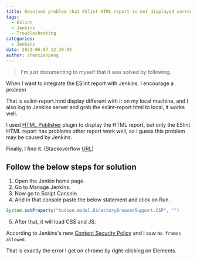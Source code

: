 ```yaml
---
title: Resolved problem that ESlint HTML report is not displayed correctly in Jenkins job
tags:
  - ESlint
  - Jenkins
  - Troubleshooting
categories:
  - Jenkins
date: 2021-06-07 12:30:02
author: shenxianpeng
---
```


> I'm just documenting to myself that it was solved by following.

When I want to integrate the ESlint report with Jenkins. I encourage a problem

That is eslint-report.html display different with it on my local machine, and I also log to Jenkins server and grab the eslint-report.html to local, it works well.

I used [HTML Publisher](https://plugins.jenkins.io/htmlpublisher/) plugin to display the HTML report, but only the ESlint HTML report has problems other report work well, so I guess this problem may be caused by Jenkins.

Finally, I find it. (Stackoverflow [URL](https://stackoverflow.com/questions/34315723/jenkins-error-blocked-script-execution-in-url-because-the-documents-frame/46197356?stw=2#46197356))

<!-- more -->
## Follow the below steps for solution

1. Open the Jenkin home page.
2. Go to Manage Jenkins.
3. Now go to Script Console.
4. And in that console paste the below statement and click on Run.

```java
System.setProperty("hudson.model.DirectoryBrowserSupport.CSP", "")
```

5. After that, it will load CSS and JS.

According to Jenkins's new [Content Security Policy](https://www.jenkins.io/doc/book/security/configuring-content-security-policy/) and I saw `No frames allowed`.

That is exactly the error I get on chrome by right-clicking on Elements.
